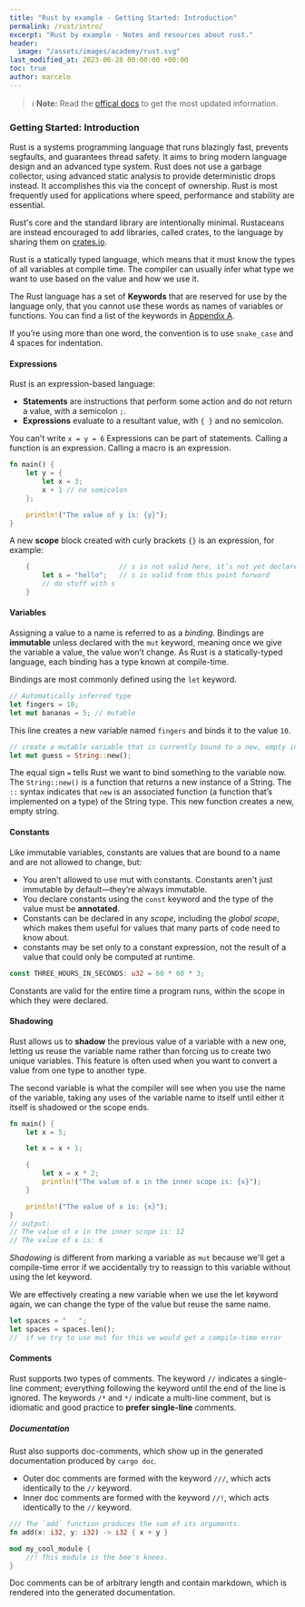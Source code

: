 ```yaml
---
title: "Rust by example - Getting Started: Introduction"
permalink: /rust/intro/
excerpt: "Rust by example - Notes and resources about rust."
header:
  image: "/assets/images/academy/rust.svg"
last_modified_at: 2023-06-28 00:00:00 +00:00
toc: true
author: marcelo
---
```


> :information_source: **Note:** Read the [offical docs](https://www.rust-lang.org/learn) to get the most updated information.

### Getting Started: Introduction

Rust is a systems programming language that runs blazingly fast, prevents segfaults, and guarantees thread safety. It aims to bring modern language design and an advanced type system. Rust does not use a garbage collector, using advanced static analysis to provide deterministic drops instead. It accomplishes this via the concept of ownership.
Rust is most frequently used for applications where speed, performance and stability are essential.

Rust's core and the standard library are intentionally minimal. Rustaceans are instead encouraged to add libraries, called crates, to the language by sharing them on [crates.io](crates.io).

Rust is a statically typed language, which means that it must know the types of all variables at compile time. The compiler can usually infer what type we want to use based on the value and how we use it.

The Rust language has a set of **Keywords** that are reserved for use by the language only, that you cannot use these words as names of variables or functions.
You can find a list of the keywords in [Appendix A](https://doc.rust-lang.org/book/appendix-01-keywords.html).

If you’re using more than one word, the convention is to use `snake_case` and 4 spaces for indentation.


#### Expressions

Rust is an expression-based language:
* **Statements** are instructions that perform some action and do not return a value, with a semicolon `;`.
* **Expressions** evaluate to a resultant value, with `{ }` and no semicolon.

You can't write `x = y = 6`
Expressions can be part of statements. Calling a function is an expression. Calling a macro is an expression.

```rs
fn main() {
    let y = {
        let x = 3;
        x + 1 // no semicolon
    };

    println!("The value of y is: {y}");
}
```

A new **scope** block created with curly brackets `{}` is an expression, for example:

```rs
    {                      // s is not valid here, it’s not yet declared
        let s = "hello";   // s is valid from this point forward
        // do stuff with s
    }
```


#### Variables

Assigning a value to a name is referred to as a _binding_.
Bindings are **immutable** unless declared with the `mut` keyword, meaning once we give the variable a value, the value won’t change.
As Rust is a statically-typed language, each binding has a type known at compile-time.

Bindings are most commonly defined using the `let` keyword.

```rs
// Automatically inferred type
let fingers = 10;
let mut bananas = 5; // mutable
```

This line creates a new variable named `fingers` and binds it to the value `10`.

```rs
// create a mutable variable that is currently bound to a new, empty instance of a String
let mut guess = String::new();
```

The equal sign `=` tells Rust we want to bind something to the variable now.
The `String::new()` is a function that returns a new instance of a String.
The `::` syntax indicates that `new` is an associated function (a function that’s implemented on a type) of the String type.
This new function creates a new, empty string.


#### Constants
Like immutable variables, constants are values that are bound to a name and are not allowed to change, but:

* You aren't allowed to use mut with constants. Constants aren't just immutable by default—they’re always immutable.
* You declare constants using the `const` keyword and the type of the value must be **annotated**.
* Constants can be declared in any *scope*, including the *global scope*, which makes them useful for values that many parts of code need to know about.
* constants may be set only to a constant expression, not the result of a value that could only be computed at runtime.

```rs
const THREE_HOURS_IN_SECONDS: u32 = 60 * 60 * 3;
```

Constants are valid for the entire time a program runs, within the scope in which they were declared.

#### Shadowing

Rust allows us to **shadow** the previous value of a variable with a new one, letting us reuse the  variable name rather than forcing us to create two unique variables. This feature is often used when you want to convert a value from one type to another type.

The second variable is what the compiler will see when you use the name of the variable, taking any uses of the variable name to itself until either it itself is shadowed or the scope ends.

```rs
fn main() {
    let x = 5;

    let x = x + 1;

    {
        let x = x * 2;
        println!("The value of x in the inner scope is: {x}");
    }

    println!("The value of x is: {x}");
}
// output:
// The value of x in the inner scope is: 12
// The value of x is: 6
```

*Shadowing* is different from marking a variable as `mut` because we'll get a compile-time error if we accidentally try to reassign to this variable without using the let keyword.

We are effectively creating a new variable when we use the let keyword again, we can change the type of the value but reuse the same name.

```rs
let spaces = "   ";
let spaces = spaces.len();
//  if we try to use mut for this we would get a compile-time error
```

#### Comments

Rust supports two types of comments. The keyword `//` indicates a single-line comment; everything following the keyword until the end of the line is ignored.
The keywords `/*` and `*/` indicate a multi-line comment, but is idiomatic and good practice to **prefer single-line** comments.

##### Documentation

Rust also supports doc-comments, which show up in the generated documentation produced by `cargo doc`.
* Outer doc comments are formed with the keyword `///`, which acts identically to the `//` keyword.
* Inner doc comments are formed with the keyword `//!`, which acts identically to the `//` keyword.

```rust
/// The `add` function produces the sum of its arguments.
fn add(x: i32, y: i32) -> i32 { x + y }

mod my_cool_module {
    //! This module is the bee's knees.
}
```

Doc comments can be of arbitrary length and contain markdown, which is rendered into the generated documentation.
